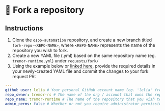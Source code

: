 # 🔁 Fork a repository

## Instructions

1. Clone the `ospo-automation` repository, and create a new branch titled `fork-repo-<REPO-NAME>`, where `<REPO-NAME>` represents the name of the repository you wish to fork.
1. Create a new YAML file (.yml) based on the same repository name (eg. `tremor-runtime.yml`) under `requests/fork/`
1. Using the example below or [linked here](tremor-runtime.yml), provide the required details in your newly-created YAML file and commit the changes to your fork request PR:

```yaml
---
github_user: lelia # Your personal GitHub account name (eg. 'lelia' from https://github.com/lelia)
repo_owner: tremor-rs # The name of the org / account that owns the repository you wish to fork (eg. 'tremor-rs' from https://github.com/tremor-rs)
repo_name: tremor-runtime # The name of the repository that you wish to fork (eg. 'tremor-runtime' from https://github.com/tremor-rs/tremor-runtime)
admin_perms: false # Whether or not you require administrator permissions for the repository you are forking (eg. 'true')
```
